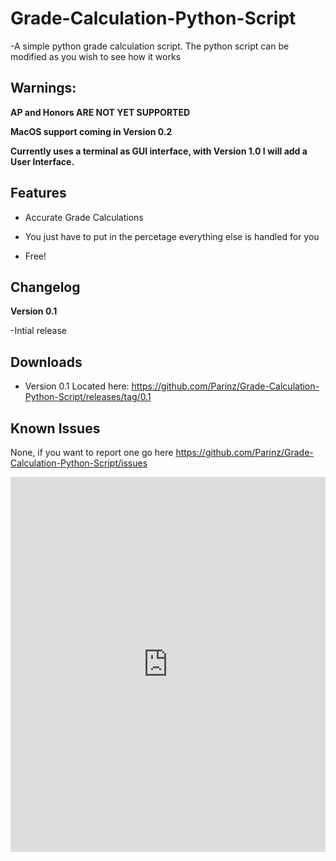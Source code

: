 # Grade-Calculation-Python-Script
-A simple python grade calculation script.
The python script can be modified as you wish to see how it works

## Warnings:

**AP and Honors ARE NOT YET SUPPORTED**


**MacOS support coming in Version 0.2**


**Currently uses a terminal as GUI interface, with Version 1.0 I will add a User Interface.**


## Features

- Accurate Grade Calculations


- You just have to put in the percetage everything else is handled for you


- Free!

## Changelog

**Version 0.1**

-Intial release

## Downloads
- Version 0.1 Located here:
    https://github.com/Parinz/Grade-Calculation-Python-Script/releases/tag/0.1
## Known Issues
None, if you want to report one go here https://github.com/Parinz/Grade-Calculation-Python-Script/issues

<iframe src="https://trinket.io/embed/python/14f6824cf1?outputOnly=true&runOption=run&start=result" width="100%" height="600" frameborder="0" marginwidth="0" marginheight="0" allowfullscreen></iframe>
